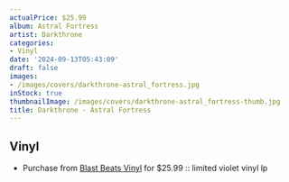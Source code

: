 ```yaml
---
actualPrice: $25.99
album: Astral Fortress
artist: Darkthrone
categories:
- Vinyl
date: '2024-09-13T05:43:09'
draft: false
images:
- /images/covers/darkthrone-astral_fortress.jpg
inStock: true
thumbnailImage: /images/covers/darkthrone-astral_fortress-thumb.jpg
title: Darkthrone - Astral Fortress
---
```


## Vinyl
* Purchase from [Blast Beats Vinyl](https://blastbeatsvinyl.com/products/darkthrone-astral-fortress-limited-violet-vinyl-lp) for $25.99 :: limited violet vinyl lp
